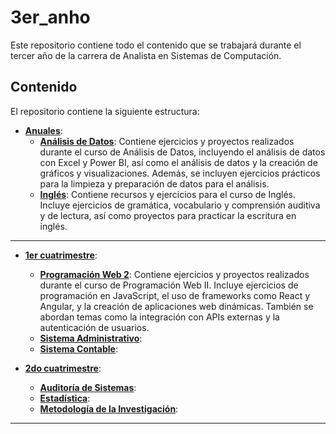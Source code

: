 # 3er_anho

Este repositorio contiene todo el contenido que se trabajará durante el tercer año de la carrera de Analista en Sistemas de Computación.

## Contenido

El repositorio contiene la siguiente estructura:

- **[Anuales](./3_anuales/)**:
  - **[Análisis de Datos](./3_anuales/analisis_datos/)**: Contiene ejercicios y proyectos realizados durante el curso de Análisis de Datos, incluyendo el análisis de datos con Excel y Power BI, así como el análisis de datos y la creación de gráficos y visualizaciones. Además, se incluyen ejercicios prácticos para la limpieza y preparación de datos para el análisis.
  - **[Inglés](./3_anuales/ingles/)**: Contiene recursos y ejercicios para el curso de Inglés. Incluye ejercicios de gramática, vocabulario y comprensión auditiva y de lectura, así como proyectos para practicar la escritura en inglés.
---
- **[1er cuatrimestre](./1er_cuatrimestre)**:
  - **[Programación Web 2](./1er_cuatrimestre/prog_web_2)**: Contiene ejercicios y proyectos realizados durante el curso de Programación Web II. Incluye ejercicios de programación en JavaScript, el uso de frameworks como React y Angular, y la creación de aplicaciones web dinámicas. También se abordan temas como la integración con APIs externas y la autenticación de usuarios.
  - **[Sistema Administrativo](./1er_cuatrimestre/sist_admin)**:
  - **[Sistema Contable](./1er_cuatrimestre/sist_contable)**:


- **[2do cuatrimestre](./2do_cuatrimestre)**: 
  - **[Auditoría de Sistemas](./2do_cuatrimestre/auditoria_sist)**:
  - **[Estadística](./2do_cuatrimestre/estadistica)**:
  - **[Metodología de la Investigación](./2do_cuatrimestre/met_invesigacion)**:
---
